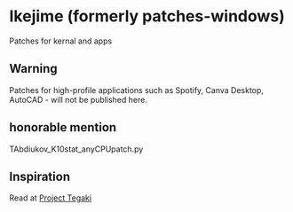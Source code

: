 #  Ikejime (formerly patches-windows)
Patches for kernal and apps

## Warning
Patches for high-profile applications such as Spotify, Canva Desktop, AutoCAD - will not be published here.

## honorable mention

TAbdiukov_K10stat_anyCPUpatch.py

## Inspiration

Read at [Project Tegaki](https://github.com/TAbdiukov/Project-Tegaki)

